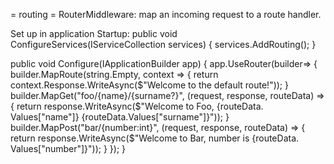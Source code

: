 = routing =
RouterMiddleware: map an incoming request to a route handler.

Set up in application Startup:
public void ConfigureServices(IServiceCollection services)
{
  services.AddRouting();
}

public void Configure(IApplicationBuilder app)
{
  app.UseRouter(builder=>
  {
    builder.MapRoute(string.Empty, context =>
    {
        return context.Response.WriteAsync($"Welcome to the default route!"));
    }
    builder.MapGet("foo/{name}/{surname?}", (request, response, routeData) =>
    {
      return response.WriteAsync($"Welcome to Foo, {routeData.
      Values["name"]} {routeData.Values["surname"]}"));
    }
    builder.MapPost("bar/{number:int}", (request, response, routeData) =>
    {
      return response.WriteAsync($"Welcome to Bar, number is {routeData.
      Values["number"]}"));
    }
  });
}
